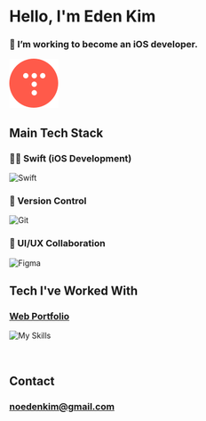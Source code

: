 # Hello, I'm Eden Kim
###  I’m working to become an iOS developer.
[![tistory](https://raw.githubusercontent.com/EdenAppleDev/EdenAppleDev/main/svg/tistory.svg?sanitize=true)](https://kimeden.tistory.com/)
<br>

## Main Tech Stack

### 🧑‍💻 Swift (iOS Development)
![Swift](https://skillicons.dev/icons?i=swift)

### 🔧 Version Control
![Git](https://skillicons.dev/icons?i=git,github)

### 🎨 UI/UX Collaboration
![Figma](https://skillicons.dev/icons?i=figma)

## Tech I've Worked With 

### [Web Portfolio](https://kimeden.com/)
  
![My Skills](https://skillicons.dev/icons?i=html,css,javascript,ps)

<br>

## Contact
### noedenkim@gmail.com

